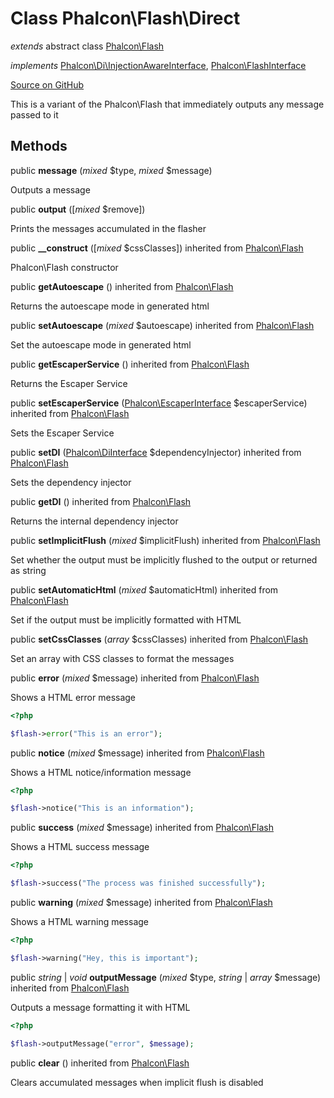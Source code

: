 # Class **Phalcon\\Flash\\Direct**

*extends* abstract class [Phalcon\Flash](/[[language]]/[[version]]/api/Phalcon_Flash)

*implements* [Phalcon\Di\InjectionAwareInterface](/[[language]]/[[version]]/api/Phalcon_Di_InjectionAwareInterface), [Phalcon\FlashInterface](/[[language]]/[[version]]/api/Phalcon_FlashInterface)

<a href="https://github.com/phalcon/cphalcon/blob/master/phalcon/flash/direct.zep" class="btn btn-default btn-sm">Source on GitHub</a>

This is a variant of the Phalcon\\Flash that immediately outputs any message passed to it

## Methods

public **message** (*mixed* $type, *mixed* $message)

Outputs a message

public **output** ([*mixed* $remove])

Prints the messages accumulated in the flasher

public **__construct** ([*mixed* $cssClasses]) inherited from [Phalcon\Flash](/[[language]]/[[version]]/api/Phalcon_Flash)

Phalcon\\Flash constructor

public **getAutoescape** () inherited from [Phalcon\Flash](/[[language]]/[[version]]/api/Phalcon_Flash)

Returns the autoescape mode in generated html

public **setAutoescape** (*mixed* $autoescape) inherited from [Phalcon\Flash](/[[language]]/[[version]]/api/Phalcon_Flash)

Set the autoescape mode in generated html

public **getEscaperService** () inherited from [Phalcon\Flash](/[[language]]/[[version]]/api/Phalcon_Flash)

Returns the Escaper Service

public **setEscaperService** ([Phalcon\EscaperInterface](/[[language]]/[[version]]/api/Phalcon_EscaperInterface) $escaperService) inherited from [Phalcon\Flash](/[[language]]/[[version]]/api/Phalcon_Flash)

Sets the Escaper Service

public **setDI** ([Phalcon\DiInterface](/[[language]]/[[version]]/api/Phalcon_DiInterface) $dependencyInjector) inherited from [Phalcon\Flash](/[[language]]/[[version]]/api/Phalcon_Flash)

Sets the dependency injector

public **getDI** () inherited from [Phalcon\Flash](/[[language]]/[[version]]/api/Phalcon_Flash)

Returns the internal dependency injector

public **setImplicitFlush** (*mixed* $implicitFlush) inherited from [Phalcon\Flash](/[[language]]/[[version]]/api/Phalcon_Flash)

Set whether the output must be implicitly flushed to the output or returned as string

public **setAutomaticHtml** (*mixed* $automaticHtml) inherited from [Phalcon\Flash](/[[language]]/[[version]]/api/Phalcon_Flash)

Set if the output must be implicitly formatted with HTML

public **setCssClasses** (*array* $cssClasses) inherited from [Phalcon\Flash](/[[language]]/[[version]]/api/Phalcon_Flash)

Set an array with CSS classes to format the messages

public **error** (*mixed* $message) inherited from [Phalcon\Flash](/[[language]]/[[version]]/api/Phalcon_Flash)

Shows a HTML error message

```php
<?php

$flash->error("This is an error");

```

public **notice** (*mixed* $message) inherited from [Phalcon\Flash](/[[language]]/[[version]]/api/Phalcon_Flash)

Shows a HTML notice/information message

```php
<?php

$flash->notice("This is an information");

```

public **success** (*mixed* $message) inherited from [Phalcon\Flash](/[[language]]/[[version]]/api/Phalcon_Flash)

Shows a HTML success message

```php
<?php

$flash->success("The process was finished successfully");

```

public **warning** (*mixed* $message) inherited from [Phalcon\Flash](/[[language]]/[[version]]/api/Phalcon_Flash)

Shows a HTML warning message

```php
<?php

$flash->warning("Hey, this is important");

```

public *string* | *void* **outputMessage** (*mixed* $type, *string* | *array* $message) inherited from [Phalcon\Flash](/[[language]]/[[version]]/api/Phalcon_Flash)

Outputs a message formatting it with HTML

```php
<?php

$flash->outputMessage("error", $message);

```

public **clear** () inherited from [Phalcon\Flash](/[[language]]/[[version]]/api/Phalcon_Flash)

Clears accumulated messages when implicit flush is disabled